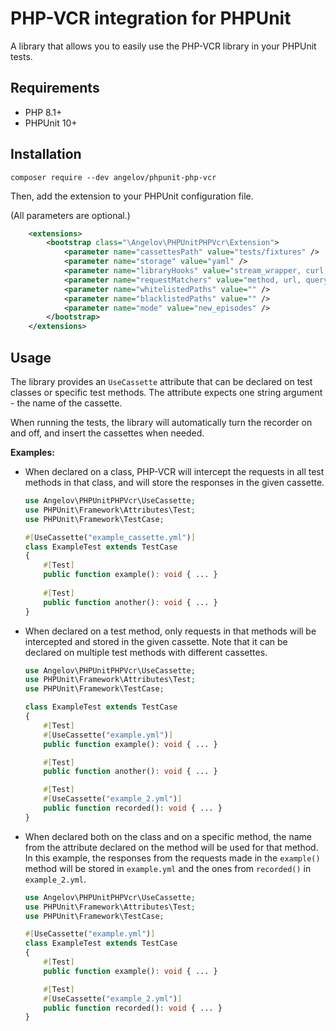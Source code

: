 # PHP-VCR integration for PHPUnit

A library that allows you to easily use the PHP-VCR library in your PHPUnit tests.

## Requirements

* PHP 8.1+
* PHPUnit 10+

## Installation

```
composer require --dev angelov/phpunit-php-vcr
```

Then, add the extension to your PHPUnit configuration file.

(All parameters are optional.)

```xml
    <extensions>
        <bootstrap class="\Angelov\PHPUnitPHPVcr\Extension">
            <parameter name="cassettesPath" value="tests/fixtures" />
            <parameter name="storage" value="yaml" />                                   <!-- https://php-vcr.github.io/documentation/configuration/#storage -->
            <parameter name="libraryHooks" value="stream_wrapper, curl, soap" />        <!-- https://php-vcr.github.io/documentation/configuration/#library-hooks -->
            <parameter name="requestMatchers" value="method, url, query_string, ..." /> <!-- https://php-vcr.github.io/documentation/configuration/#request-matching -->
            <parameter name="whitelistedPaths" value="" />                              <!-- https://php-vcr.github.io/documentation/configuration/#white--and-blacklisting-paths -->
            <parameter name="blacklistedPaths" value="" />                              <!-- https://php-vcr.github.io/documentation/configuration/#white--and-blacklisting-paths -->
            <parameter name="mode" value="new_episodes" />                              <!-- https://php-vcr.github.io/documentation/configuration/#record-modes -->
        </bootstrap>
    </extensions>
```

## Usage

The library provides an `UseCassette` attribute that can be declared on test classes or specific test methods. The 
attribute expects one string argument - the name of the cassette.

When running the tests, the library will automatically turn the recorder on and off, and insert the cassettes when 
needed.

**Examples:**

* When declared on a class, PHP-VCR will intercept the requests in all test methods in that class, and will store the 
responses in the given cassette.

    ```php
    use Angelov\PHPUnitPHPVcr\UseCassette;
    use PHPUnit\Framework\Attributes\Test;
    use PHPUnit\Framework\TestCase;

    #[UseCassette("example_cassette.yml")]
    class ExampleTest extends TestCase
    {
        #[Test]
        public function example(): void { ... }
        
        #[Test]
        public function another(): void { ... }
    }
    ```

* When declared on a test method, only requests in that methods will be intercepted and stored in the given cassette. 
Note that it can be declared on multiple test methods with different cassettes.

    ```php
    use Angelov\PHPUnitPHPVcr\UseCassette;
    use PHPUnit\Framework\Attributes\Test;
    use PHPUnit\Framework\TestCase;

    class ExampleTest extends TestCase
    {
        #[Test]
        #[UseCassette("example.yml")]
        public function example(): void { ... }

        #[Test]
        public function another(): void { ... }

        #[Test]
        #[UseCassette("example_2.yml")]
        public function recorded(): void { ... }
    }
    ```

* When declared both on the class and on a specific method, the name from the attribute declared on the method will be 
used for that method. In this example, the responses from the requests made in the `example()` method will be stored in 
`example.yml` and the ones from `recorded()` in `example_2.yml`.

    ```php
    use Angelov\PHPUnitPHPVcr\UseCassette;
    use PHPUnit\Framework\Attributes\Test;
    use PHPUnit\Framework\TestCase;

    #[UseCassette("example.yml")]
    class ExampleTest extends TestCase
    {
        #[Test]
        public function example(): void { ... }

        #[Test]
        #[UseCassette("example_2.yml")]
        public function recorded(): void { ... }
    }
    ```